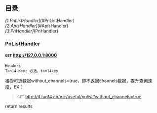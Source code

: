 ## 目录
 *[1.PnListHandler]*(#PnListHandler)  
 *[2.ApisHandler]*(#ApisHandler)  
 *[3.PnHandler]*(PnHandler) 
 



### PnListHandler

#### `GET` http://127.0.0.1:8000

```
Headers 
Tan14-Key: 必选，tan14key
```

接受可选数据without_channels=true，即不返回channels数据，提升查询速度，EX：  

>`GET` http://if.tan14.cn/mc/useful/pnlist?without_channels=true



return results
